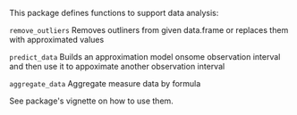 This package defines functions to support data analysis:

```remove_outliers```   Removes outliners from given data.frame or replaces them with approximated values

```predict_data```      Builds an approximation model onsome observation interval and then use it to appoximate another observation interval

```aggregate_data```    Aggregate measure data by formula

See package's vignette on how to use them.
